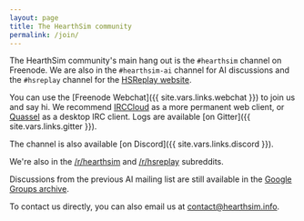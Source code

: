 ```yaml
---
layout: page
title: The HearthSim community
permalink: /join/
---
```


The HearthSim community's main hang out is the `#hearthsim` channel on Freenode.
We are also in the `#hearthsim-ai` channel for AI discussions and the `#hsreplay`
channel for the [HSReplay website](https://hsreplay.net/).

You can use the [Freenode Webchat]({{ site.vars.links.webchat }})
to join us and say hi. We recommend [IRCCloud](https://www.irccloud.com/)
as a more permanent web client, or [Quassel](http://quassel-irc.org/) as a
desktop IRC client. Logs are available [on Gitter]({{ site.vars.links.gitter }}).

The channel is also available [on Discord]({{ site.vars.links.discord }}).

We're also in the [/r/hearthsim](https://www.reddit.com/r/hearthsim) and
[/r/hsreplay](https://www.reddit.com/r/hsreplay) subreddits.

Discussions from the previous AI mailing list are still available in the
[Google Groups archive](https://groups.google.com/forum/#!forum/hearthstone-simulator-dev).

To contact us directly, you can also email us at <contact@hearthsim.info>.
